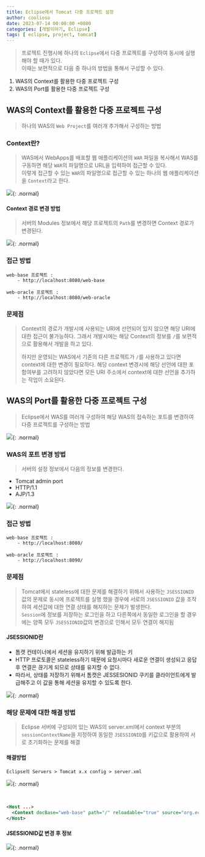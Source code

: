 ```yaml
---
title: Eclipse에서 Tomcat 다중 프로젝트 설정
author: coolioso
date: 2023-07-14 00:00:00 +0800
categories: [개발이야기, Eclipse]
tags: [ eclipse, project, tomcat]
---
```


> 프로젝트 진행시에 하나의 `Eclipse`에서 다중 프로젝트를 구성하여 동시에 실행해야 할 때가 있다.  
> 이때는 보편적으로 다음 중 하나의 방법을 통해서 구성할 수 있다.

1. WAS의 Context를 활용한 다중 프로젝트 구성
2. WAS의 Port를 활용한 다중 프로젝트 구성

## WAS의 Context를 활용한 다중 프로젝트 구성

> 하나의 WAS의 `Web Project`를 여러개 추가해서 구성하는 방법


### Context란?

> WAS에서 WebApps를 배포할 웹 애플리케이션의 `WAR` 파일을 복사해서 WAS를 구동하면 해당 `WAR`의 파일명으로 URL을 입력하여 접근할 수 있다.  
> 이렇게 접근할 수 있는 `WAR`의 파일명으로 접근할 수 있는 하나의 웹 애플리케이션을 `Context`라고 한다.

![](../cms-assets/posts/2023/0714/Eclipse-Tomcat-Step1.png){: .normal}



#### Context 경로 변경 방법

> 서버의 Modules 정보에서 해당 프로젝트의 `Path`를 변경하면 Context 경로가 변경된다.

![](../cms-assets/posts/2023/0714/Eclipse-Tomcat-Step2.png){: .normal}

### 접근 방법

```
web-base 프로젝트 : 
    - http://localhost:8080/web-base

web-oracle 프로젝트 :
    - http://localhost:8080/web-oracle
```

### 문제점

> Context의 경로가 개발시에 사용되는 URI에 선언되어 있지 않으면 해당 URI에 대한 접근이 불가능하다.
> 그래서 개발시에는 해당 Context의 정보를 `/`를 보편적으로 활용해서 개발을 하고 있다.
>
> 하지만 운영되는 WAS에서 기존의 다른 프로젝트가 `/`를 사용하고 있다면 context에 대한 변경이 필요하다.
> 해당 context 변경시에 해당 선언에 대한 포함여부를 고려하지 않았다면 모든 URI 주소에서 context에 대한 선언을 추가하는 작업이 소요된다.



## WAS의 Port를 활용한 다중 프로젝트 구성

> Eclipse에서 WAS를 여러개 구성하여 해당 WAS의 접속하는 포트를 변경하여 다중 프로젝트를 구성하는 방법

![](../cms-assets/posts/2023/0714/Eclipse-Tomcat-Step3.png){: .normal}



### WAS의 포트 변경 방법

> 서버의 설정 정보에서 다음의 정보를 변경한다.

- Tomcat admin port
- HTTP/1.1
- AJP/1.3

![](../cms-assets/posts/2023/0714/Eclipse-Tomcat-Step4.png){: .normal}



### 접근 방법

```
web-base 프로젝트 : 
    - http://localhost:8080/

web-oracle 프로젝트 :
    - http://localhost:8090/
```



### 문제점

> Tomcat에서 stateless에 대한 문제를 해결하기 위해서 사용하는 `JSESSIONID` 값의 문제로 동시에 프로젝트를 실행 했을 경우에 서로의 `JSESSIONID` 값을 조작하여 세션값에 대한 연결 상태를 해지하는 문제가 발생한다.  
> `Session`에 정보를 저장하는 로그인을 하고 다른쪽에서 동일한 로그인을 할 경우에는 양쪽 모두 `JSESSIONID`값의 변경으로 인해서 모두 연결이 해지됨

#### JSESSIONID란

- 톰캣 컨테이너에서 세션을 유지하기 위해 발급하는 키
- HTTP 프로토콜은 stateless하기 때문에 요청시마다 새로운 연결이 생성되고 응답후 연결은 끊기게 되므로 상태를 유지할 수 없다.
- 따라서, 상태를 저장하기 위해서 톰캣은 JESSESIONID 쿠키를 클라이언트에게 발급해주고 이 값을 통해 세션을 유지할 수 있도록 한다.

![](../cms-assets/posts/2023/0714/Eclipse-Tomcat-Step5.png){: .normal}

### 해당 문제에 대한 해결 방법

> Eclipse 서버에 구성되어 있는 WAS의 server.xml에서 context 부분의 `sessionContextName`을 지정하여 동일한 `JSESSIONID`를 키값으로 활용하여 서로 초기화하는 문제를 해결

#### 해결방법

```
Eclipse의 Servers > Tomcat x.x config > server.xml
```

![](../cms-assets/posts/2023/0714/Eclipse-Tomcat-Step6.png){: .normal}

⁠

```xml
<Host ...>
  <Context docBase="web-base" path="/" reloadable="true" source="org.eclipse.jst.jee.server:web-base" sessionCookieName="web-base"/>
</Host>
```


#### JSESSIONID값 변경 후 정보

![](../cms-assets/posts/2023/0714/Eclipse-Tomcat-Step7.png){: .normal}